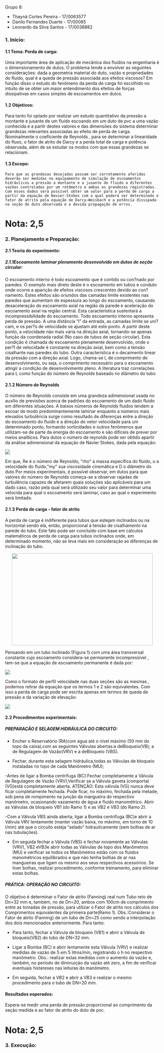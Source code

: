 Grupo 8:
- Thayná Cortes Pereira - 17/0063577
- Danilo Fernandes Duarte - 17/00085
- Leonardo da Silva Santos - 17/0038882

### 1.	Início:

#### 1.1 Tema: Perda de carga:
  Uma importante área de aplicação de mecânica dos fluidos na engenharia é o dimensionamento de dutos. O problema tende a envolver as seguintes considerações: dada a geometria material do duto, vazão e propriedades do fluido, qual é a queda de pressão associada aos efeitos viscosos?
Em função disso o estudo do fenômeno da perda de carga foi escolhido no intuito de se obter um maior entendimento dos efeitos de forças dissipativas em casos simples de escoamentos em dutos.

#### 1.2 Objetivos:
  Para tanto foi optado por realizar um estudo quantitativo da pressão a montante e jusante de um fluido escoando em um duto de pvc a uma vazão conhecida e a partir destes valores e das dimensões do sistema determinar grandezas relevantes associadas ao efeito de perda de carga. Nominalmente o coeficiente de Reynolds , para se determinar a linearidade do fluxo, o fator de atrito de Darcy e a perda total de carga e potência observada, além de se estudar os modos com que essas grandezas se relacionam.  

#### 1.3 Escopo:
    Para que as grandezas desejadas possam ser corretamente aferidas deverão ser medidas no equipamento de simulação de escoamentos hidráulicos a pressão a montante e a jusante do fluido a diferentes vazões controladas por um rotâmetro e ambas as grandezas registradas.
    Com esses dados será possível obter um valor para a perda de carga a partir da equação de Navier-Stokes com o qual poderá ser determinado o fator de atrito pela equação de Darcy–Weisbach e a potência dissipada na seção do duto observada e a devida propagação de erros.
    
#  Nota: 2,5


### 2.	Planejamento e Preparação:

#### 2.1 Teoria do experimento:
##### 2.1.1Escoamento laminar plenamente desenvolvido em dutos de seção circular:

  O escoamento interno é  todo escoamento que é contido ou con?nado por paredes. O exemplo mais direto deste é o escoamento em tubos e conduto onde ocorre a aparição de efeitos viscosos crescentes devido ao con?namento. Estes efeitos são oriundos das camadas limite existentes nas paredes que aumentam de espessura ao longo do escoamento, causando desaceleração do escoamento axial na região da parede e aceleração do escoamento axial na região central. Esta característica sustentará a incompressibilidade do escoamento.
  Todo escoamento interno apresenta perda de pressão. A uma distância “l” da entrada, as camadas limite se uni?cam, e os per?s de velocidade se ajustam até este ponto. A partir deste ponto, a velocidade não mais varia na direção axial, tornando-se apenas função da coordenada radial (No caso de tubos de seção circular). Esta condição é chamada de escoamento plenamente desenvolvido, onde o per?l de velocidade é constante na direção axial, bem como a tensão cisalhante nas paredes do tubo. Outra característica é o decaimento linear da pressão com a direção axial. Logo, chama-se L de comprimento de desenvolvimento, ou seja, o comprimento necessário para o escoamento atingir a condição de desenvolvimento pleno. A literatura traz correlações para L como função do número de Reynolds baseado no diâmetro do tubo

#### 2.1.2 Número de Reynolds
  O número de Reynolds consiste em uma grandeza adimensional usada no auxílio de previsões acerca de padrões do escoamento de um dado fluido em diferentes situações. A baixos números de Reynolds fluidos tendem a escoar de modo predominantemente laminar enquanto a números mais elevados turbulência surge como resultado de diferenças entre a direção do escoamento do fluido e a direção do vetor velocidade para um determinado ponto, formando vorticidades e outros fenômenos que utilizam-se de parte da energia do escoamento e são difíceis de prever por meios analíticos.
    Para dutos o número de reynolds pode ser obtido apartir da análise adimensional da equação de Navier Stokes, dada pela equação:
                      
 ![](https://lh4.googleusercontent.com/tSooxVNlbYS89JL_Jp7MpNR4vJZZjQ3Zr3X6LP5x2LKu2Uq3FjcG5xkKuw9Bdg10yS-7WJDi-XveJlFbdpvHR_pjbsx1i2SuS-nvKEA)
 
  Em que, Re é o número de Reynolds, "rho" a massa específica do fluido, u a velocidade do fluido,"my" sua viscosidade cinemática e D o diâmetro do duto
  Por meios experimentais, é possível observar, em dutos para que valores do número de Reynolds começa-se a observar rajadas de turbulência capazes de afetarem quais soluções são aplicáveis para um dado caso, razão pela qual será utilizado seu valor para determinar uma velocida para qual o escoamento será laminar, caso ao qual o experimento será limitado.

#### 2.1.3 Perda de carga - fator de atrito
  A perda de carga é indiferente para tubos que estejam inclinados ou na horizontal sendo ela, então, proporcional à tensão de cisalhamento na parede do tubo. Este fato pode ser concluído com base em cálculos matemáticos de perda de carga para tubos inclinados onde, em determinado momento, não se leva mais em consideração as diferenças de inclinação do tubo.
  
 <p align="center">
  <img width="460" height="300" src="https://lh3.googleusercontent.com/0N9cpZW0ojiYiLWugJFQk4XUWYhlUVtKX5hk4ra6Q_uml59-Lfz7jSA89QprseAkqtIeX1oPgsY9bi8OpxQ8bzyJjKFn4qsgv8NWrE4f">
</p>
  
  Pensando em um tubo inclinado (Figura 1) com uma área transversal constante cujo escoamento considera-se permanente incompressível , tem-se que a equação de escoamento permanente é dada por:

  ![](https://lh3.googleusercontent.com/nlJAGYtZLyQ1qJuS8FO-x1dClx8tcdW1QpCVMKcUIyzieOxTOKyvDE55rBiVSo6d90QycpSJtnRHV-EXYOQJh9qBlC_zQNHnpuVYJvo)
    
  Como o  formato de perfil velocidade nas duas seções são as mesmas , podemos retirar da equação que os termos 1 e 2 são equivalentes. Com isso a perda de carga pode ser escrita apenas em termos de queda de pressão e da variação de elevação:
  
  ![](https://lh3.googleusercontent.com/UaipyN5srX5EV1FZWGAKH5jXEQCcmNJElu-JSk4gjUviN9Kiho54PP7SV2_5XC9nAQllxxQVK50_LNjjvV6wK8qb6v0hP8BfL6D0bng)

#### 2.2 Procedimentos experimentais:

##### PREPARAÇÃO E SELAGEM HIDRÁULICA DO CIRCUITO:
- Encher o Reservatório (RA)com água até o nível máximo (50 mm do topo da caixa),com as seguintes Válvulas abertas:a deBloqueio(VB); a de Regulagem de Vazão(VRV) e a deBloqueio (VBS).

- Fechar, durante esta selagem hidráulica,todas as Válvulas de bloqueio instaladas no topo de cada Manômetro (MU);

-Antes de ligar a Bomba centrífuga (BC):Fechar completamente a Válvula de Regulagem de Vazão (VRV);Verificar se a Válvula gaveta (comporta) (VG)está completamente aberta. ATENÇÃO: Esta válvula (VG) nunca deve ficar completamente fechada. Pode ficar, no máximo, fechada pela metade, sob pena de rompimento na junção da mangueira do respectivo manômetro, ocasionando vazamento de água e fluido manométrico. Abrir as Válvulas de bloqueio VB1 (do Ramo 1) e as VB2 e VB3 (do Ramo 2).

-Com a Válvula VBS ainda aberta; ligar a Bomba centrífuga (BC)e abrir a Válvula VRV lentamente (manter vazão baixa, no máximo, em torno de 10 l/min) até que o circuito esteja “selado” hidraulicamente (sem bolhas de ar nas tubulações). 

- Em seguida fechar a Válvula (VBS) e fechar novamente as Válvulas (VRV), VB2 eVB3e abrir todas as Válvulas de topo dos Manômetros (MU) e verificar se todos os Manômetros estão com os fluidos manométricos equilibrados e que não tenha bolhas de ar nas mangueiras que ligam os mesmo aos seus respectivos acessórios. Se tiver bolhas, realizar procedimento, conforme treinamento, para eliminar estas bolhas.

##### PRÁTICA: OPERAÇÃO NO CIRCUITO:
  O objetivo é determinar o Fator de atrito (Fanning) real num Tubo reto de Dn=32 mm e, também, no de Dn=20, ambos com 100cm de comprimento entre as tomadas de pressão, para utilizar o Fator de atrito nos cálculos dos Comprimentos equivalentes da primeira parte(Ramo 1). Obs.:Considerar o Fator de atrito (Fanning) de um tubo de Dn=25 como sendo a interpolação dos dois mencionados anteriormente. Para tanto:
  
  - Para tanto, fechar a Válvula de bloqueio (VB1) e abrir a Válvula de bloqueio(VB2) do tubo de DN=32 mm.
  
  - Ligar a Bomba (BC) e abrir lentamente esta Válvula (VRV) e realizar medidas de vazão de 5 em 5 litros/min, registrando o h no respectivo manômetro.
  Obs.: realizar estas medidas com o aumento da vazão e, também, no período de diminuição da vazão até zero, a fim de verificar eventuais histereses nas leituras do manômetro.

  - Em seguida, fechar a VB2 e abrir a VB3 e realizar o mesmo procedimento para o tubo de DN=20 mm.

 #### Resultados esperados:
  Espera-se medir uma perda de pressão proporcional ao comprimento da seção medida e ao fator de atrito do duto de pvc.
  
  #  Nota: 2,5

### 3.	Execução:

